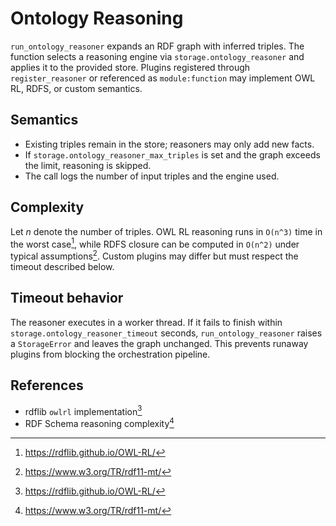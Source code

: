 # Ontology Reasoning

`run_ontology_reasoner` expands an RDF graph with inferred triples. The function
selects a reasoning engine via `storage.ontology_reasoner` and applies it to the
provided store. Plugins registered through `register_reasoner` or referenced as
`module:function` may implement OWL RL, RDFS, or custom semantics.

## Semantics

- Existing triples remain in the store; reasoners may only add new facts.
- If `storage.ontology_reasoner_max_triples` is set and the graph exceeds the
  limit, reasoning is skipped.
- The call logs the number of input triples and the engine used.

## Complexity

Let *n* denote the number of triples. OWL RL reasoning runs in `O(n^3)` time in
the worst case[^owlrl], while RDFS closure can be computed in `O(n^2)` under
typical assumptions[^rdfs]. Custom plugins may differ but must respect the
timeout described below.

## Timeout behavior

The reasoner executes in a worker thread. If it fails to finish within
`storage.ontology_reasoner_timeout` seconds, `run_ontology_reasoner` raises a
`StorageError` and leaves the graph unchanged. This prevents runaway plugins
from blocking the orchestration pipeline.

## References

- rdflib `owlrl` implementation[^owlrl]
- RDF Schema reasoning complexity[^rdfs]

[^owlrl]: https://rdflib.github.io/OWL-RL/
[^rdfs]: https://www.w3.org/TR/rdf11-mt/
